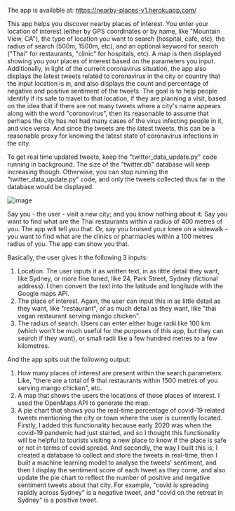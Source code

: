 The app is available at: https://nearby-places-v1.herokuapp.com/

This app helps you discover nearby places of interest. You enter your location of interest (either by GPS coordinates or by name, like "Mountain View, CA"), the type of location you want to search (hospital, cafe, etc), the radius of search (500m, 1500m, etc), and an optional keyword for search ("Thai" for restaurants, "clinic" for hospitals, etc). A map is then displayed showing you your places of interest based on the parameters you input. Additionally, in light of the current coronavirus situation, the app also displays the latest tweets related to coronavirus in the city or country that the input location is in, and also displays the count and percentage of negative and positive sentiment of the tweets. The goal is to help people identify if its safe to travel to that location, if they are planning a visit, based on the idea that if there are not many tweets where a city's name appears along with the word "coronovirus", then its reasonable to assume that perhaps the city has not had many cases of the virus infecting people in it, and vice versa. And since the tweets are the latest tweets, this can be a reasonable proxy for knowing the latest state of coronavirus infections in the city.

To get real time updated tweets, keep the "twitter_data_update.py" code running in background. The size of the "twitter.db" database will keep increasing though. Otherwise, you can stop running the "twitter_data_update.py" code, and only the tweets collected thus far in the database would be displayed.

![image](https://user-images.githubusercontent.com/39755678/73805991-359ffa80-4803-11ea-959c-93771ea476ba.png)

Say you - the user - visit a new city; and you know nothing about it. Say you want to find what are the Thai restaurants within a radius of 400 metres of you. The app will tell you that. Or, say you bruised your knee on a sidewalk - you want to find what are the clinics or pharmacies within a 100 metres radius of you. The app can show you that. 

Basically, the user gives it the following 3 inputs:
1. Location. The user inputs it as written text, in as little detail they want, like Sydney, or more fine tuned, like 24, Park Street, Sydney (fictional address). I then convert the text into the latitude and longitude with the Google maps API.
2. The place of interest. Again, the user can input this in as little detail as they want, like "restaurant", or as much detail as they want, like "thai vegan restaurant serving mango chicken".
3. The radius of search. Users can enter either huge radii like 100 km (which won't be much useful for the purposes of this app, but they can search if they want), or small radii like a few hundred metres to a few kilometres.

And the app spits out the following output:
1. How many places of interest are present within the search parameters. Like, "there are a total of 9 thai restaurants within 1500 metres of you serving mango chicken", etc.
2. A map that shows the users the locations of those places of interest. I used the OpenMaps API to generate the map.
3. A pie chart that shows you the real-time percentage of covid-19 related tweets mentioning the city or town where the user is currently located. Firstly, I added this functionality because early 2020 was when the covid-19 pandemic had just started, and so I thought this functionality will be helpful to tourists visiting a new place to know if the place is safe or not in terms of covid spread. And secondly, the way I built this is, I created a database to collect and store the tweets in real-time, then I built a machine learning model to analyse the tweets' sentiment, and then I display the sentiment score of each tweet as they come, and also update the pie chart to reflect the number of positive and negative sentiment tweets about that city. For example, "covid is spreading rapidly across Sydney" is a negative tweet, and "covid on the retreat in Sydney" is a positive tweet.
